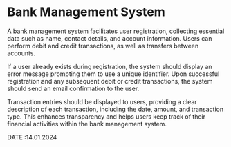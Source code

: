 # Bank Management System
A bank management system facilitates user registration, collecting essential data such as name, contact details, and account information. Users can perform debit and credit transactions, as well as transfers between accounts.

If a user already exists during registration, the system should display an error message prompting them to use a unique identifier. Upon successful registration and any subsequent debit or credit transactions, the system should send an email confirmation to the user.

Transaction entries should be displayed to users, providing a clear description of each transaction, including the date, amount, and transaction type. This enhances transparency and helps users keep track of their financial activities within the bank management system.

DATE :14.01.2024
